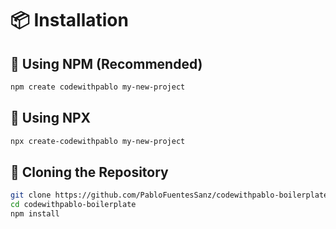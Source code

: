 # 📦 Installation

## 🚀 Using NPM (Recommended)

```sh
npm create codewithpablo my-new-project
```

## 🔹 Using NPX

```sh
npx create-codewithpablo my-new-project
```

## 🔹 Cloning the Repository

```sh
git clone https://github.com/PabloFuentesSanz/codewithpablo-boilerplate.git
cd codewithpablo-boilerplate
npm install
```
